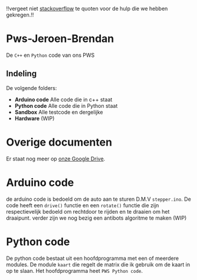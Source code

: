 !!vergeet niet [stackoverflow](https://stackoverflow.com/users/7473796/brendan-mesters) te quoten voor de hulp die we hebben gekregen.!!

# Pws-Jeroen-Brendan
De `C++` en `Python` code van ons PWS

## Indeling

De volgende folders:

- **Arduino code** Alle code die in c++ staat
- **Python code** Alle code die in Python staat
- **Sandbox** Alle testcode en dergelijke
- **Hardware** (WIP)

# Overige documenten

Er staat nog meer op [onze Google Drive](https://drive.google.com/drive/folders/0Bwz4SLY9bnJjaGFjNHdRSV8wM1E).

# Arduino code
de arduino code is bedoeld om de auto aan te sturen D.M.V `stepper.ino`. De code heeft een `drive()` functie en een `rotate()` functie die zijn respectievelijk bedoeld om rechtdoor te rijden en te draaien om het draaipunt. verder zijn we nog bezig een antibots algoritme te maken (WIP)

# Python code

De python code bestaat uit een hoofdprogramma met een of meerdere modules. De module `kaart` die regelt de matrix die ik gebruik om de kaart in op te slaan. Het hoofdprogramma heet `PWS Python code`.
